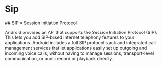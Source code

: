 # Sip
## SIP = Session Initiation Protocol

Android provides an API that supports the Session Initiation Protocol (SIP). This lets you add SIP-based internet telephony features to your applications. Android includes a full SIP protocol stack and integrated call management services that let applications easily set up outgoing and incoming voice calls, without having to manage sessions, transport-level communication, or audio record or playback directly.
